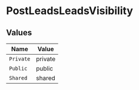 # PostLeadsLeadsVisibility


## Values

| Name      | Value     |
| --------- | --------- |
| `Private` | private   |
| `Public`  | public    |
| `Shared`  | shared    |
